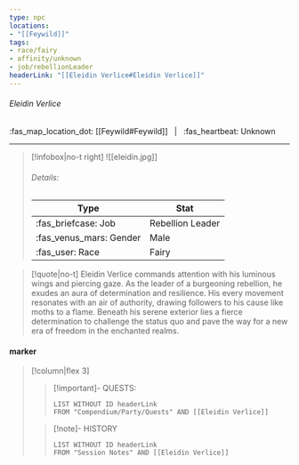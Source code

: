 ```yaml
---
type: npc
locations:
- "[[Feywild]]"
tags:
- race/fairy
- affinity/unknown
- job/rebellionLeader
headerLink: "[[Eleidin Verlice#Eleidin Verlice]]"
---
```

###### Eleidin Verlice
<span class="sub2">:fas_map_location_dot: [[Feywild#Feywild]] &nbsp; | &nbsp;  :fas_heartbeat: Unknown </span>
___

> [!infobox|no-t right]
> ![[eleidin.jpg]]
> ###### Details:
> | Type | Stat |
> | ---- | ---- |
> | :fas_briefcase: Job | Rebellion Leader |
> | :fas_venus_mars: Gender | Male |
> | :fas_user: Race | Fairy|
<span class="clearfix"></span>

> [!quote|no-t]
>Eleidin Verlice commands attention with his luminous wings and piercing gaze. As the leader of a burgeoning rebellion, he exudes an aura of determination and resilience. His every movement resonates with an air of authority, drawing followers to his cause like moths to a flame. Beneath his serene exterior lies a fierce determination to challenge the status quo and pave the way for a new era of freedom in the enchanted realms.

#### marker
> [!column|flex 3]
>> [!important]- QUESTS:
>>```dataview
>>LIST WITHOUT ID headerLink
>>FROM "Compendium/Party/Quests" AND [[Eleidin Verlice]]
>
>>[!note]- HISTORY
>>```dataview
>>LIST WITHOUT ID headerLink
>>FROM "Session Notes" AND [[Eleidin Verlice]]